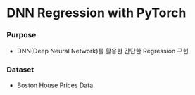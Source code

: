 # DNN Regression with PyTorch

### Purpose
- DNN(Deep Neural Network)를 활용한 간단한 Regression 구현

### Dataset
- Boston House Prices Data